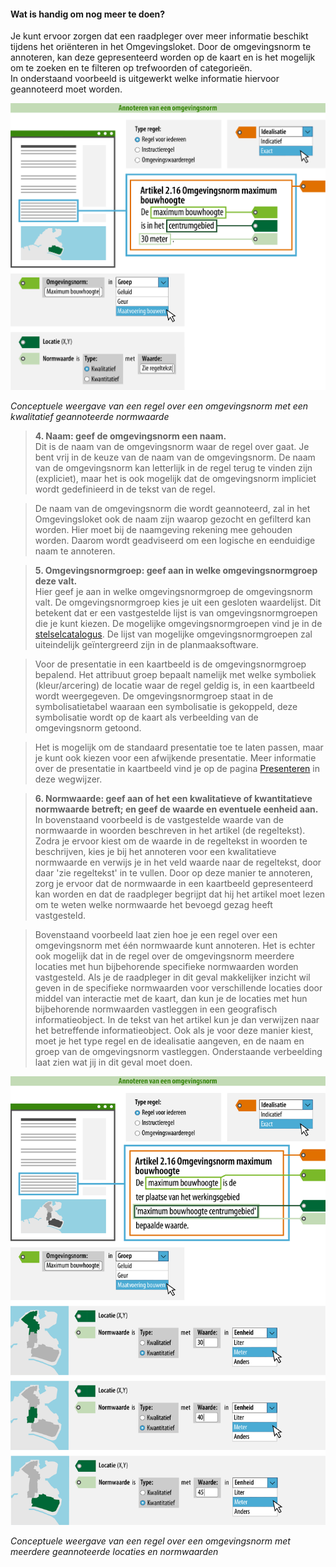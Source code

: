 ﻿#### Wat is handig om nog meer te doen?

Je kunt ervoor zorgen dat een raadpleger over meer informatie beschikt tijdens
het oriënteren in het Omgevingsloket. Door de omgevingsnorm te annoteren,
kan deze gepresenteerd worden op de kaart en is het mogelijk om te zoeken en te
filteren op trefwoorden of categorieën.  
In onderstaand voorbeeld is uitgewerkt welke informatie hiervoor geannoteerd
moet worden.

![](media/Wegwijzer_Omgevingsnorm_Middel.png)

*Conceptuele weergave van een regel over een omgevingsnorm met een kwalitatief geannoteerde normwaarde*

>   **4. Naam: geef de omgevingsnorm een naam.**  
>   Dit is de naam van de omgevingsnorm waar de regel over gaat. Je
>   bent vrij in de keuze van de naam van de omgevingsnorm. De naam van de omgevingsnorm kan
>   letterlijk in de regel terug te vinden zijn (expliciet), maar het is ook mogelijk dat de
>   omgevingsnorm impliciet wordt gedefinieerd in de tekst van de regel.

>   De naam van de omgevingsnorm die wordt geannoteerd, zal in het Omgevingsloket ook de naam zijn waarop 
>   gezocht en gefilterd kan worden. Hier moet bij de naamgeving rekening mee gehouden worden. Daarom
>   wordt geadviseerd om een logische en eenduidige naam te annoteren.

>   **5. Omgevingsnormgroep: geef aan in welke omgevingsnormgroep deze valt.**  
>   Hier geef je aan in welke omgevingsnormgroep de omgevingsnorm valt. De
>   omgevingsnormgroep kies je uit een gesloten waardelijst. Dit betekent dat er
>   een vastgestelde lijst is van omgevingsnormgroepen die je kunt kiezen. De
>   mogelijke omgevingsnormgroepen vind je in de
>   [stelselcatalogus](https://stelselcatalogus.omgevingswet.overheid.nl/waardelijstenpagina).
>   De lijst van mogelijke omgevingsnormgroepen zal uiteindelijk geïntergreerd
>   zijn in de planmaaksoftware.

>   Voor de presentatie in een kaartbeeld is de omgevingsnormgroep bepalend. Het
>   attribuut groep bepaalt namelijk met welke symboliek (kleur/arcering) de
>   locatie waar de regel geldig is, in een kaartbeeld wordt weergegeven. De
>   omgevingsnormgroep staat in de symbolisatietabel waaraan een symbolisatie is
>   gekoppeld, deze symbolisatie wordt op de kaart als verbeelding van de
>   omgevingsnorm getoond.

>   Het is mogelijk om de standaard presentatie toe te laten passen, maar je
>   kunt ook kiezen voor een afwijkende presentatie. Meer informatie over de
>   presentatie in kaartbeeld vind je op de pagina [Presenteren](/presenteren)
>   in deze wegwijzer.

>   **6. Normwaarde: geef aan of het een kwalitatieve of kwantitatieve
>   normwaarde betreft; en geef de waarde en eventuele eenheid aan.**  
>   In bovenstaand voorbeeld is de vastgestelde waarde van de normwaarde in woorden 
>   beschreven in het artikel (de regeltekst). Zodra je ervoor kiest om de waarde in de 
>   regeltekst in woorden te beschrijven, kies je bij het annoteren voor een kwalitatieve 
>   normwaarde en verwijs je in het veld waarde naar de regeltekst, door daar 'zie regeltekst' 
>   in te vullen.
>   Door op deze manier te annoteren, zorg je ervoor dat de normwaarde in een kaartbeeld 
>   gepresenteerd kan worden en dat de raadpleger begrijpt dat hij het artikel moet lezen om 
>   te weten welke normwaarde het bevoegd gezag heeft vastgesteld.

>   Bovenstaand voorbeeld laat zien hoe je een regel over een omgevingsnorm met één normwaarde
>   kunt annoteren. Het is echter ook mogelijk dat in de regel over de omgevingsnorm meerdere locaties
>   met hun bijbehorende specifieke normwaarden worden vastgesteld. Als je de raadpleger in dit geval 
>   makkelijker inzicht wil geven in de specifieke normwaarden voor verschillende locaties door
>   middel van interactie met de kaart, dan kun je de locaties met hun bijbehorende normwaarden 
>   vastleggen in een geografisch informatieobject. In de tekst van het artikel kun je dan verwijzen 
>   naar het betreffende informatieobject. Ook als je voor deze manier kiest, moet je het type regel 
>   en de idealisatie aangeven, en de naam en groep van de omgevingsnorm vastleggen. 
>   Onderstaande verbeelding laat zien wat jij in dit geval moet doen.

![](media/Wegwijzer_Omgevingsnorm_MeerdereNormwaarden.png)

*Conceptuele weergave van een regel over een omgevingsnorm met meerdere geannoteerde locaties en normwaarden*